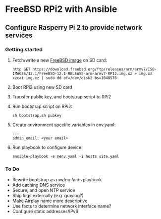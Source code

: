 # FreeBSD RPi2 with Ansible

## Configure Rasperry Pi 2 to provide network services

### Getting started

1. Fetch/write a new [FreeBSD image](https://www.freebsd.org/where.html) on SD card:

       http GET https://download.freebsd.org/ftp/releases/arm/armv7/ISO-IMAGES/12.1/FreeBSD-12.1-RELEASE-arm-armv7-RPI2.img.xz > img.xz
       xzcat img.xz | sudo dd of=/dev/disk2 bs=1048576    
2. Boot RPi2 using new SD card
3. Transfer public key, and bootstrap script to RPi2
4. Run bootstrap script on RPi2:

       sh bootstrap.sh pubkey
5. Create environment specific variables in env.yaml:

       ---
       admin_email: <your email>
5. Run playbook to configure device:

       ansible-playbook -e @env.yaml -i hosts site.yaml

### To Do

- Rewrite bootstrap as raw/no facts playbook
- Add caching DNS service
- Secure, and open NTP service
- Ship logs externally (e.g. graylog?)
- Make Airplay name more descriptive
- Use facts to determine network interface name?
- Configure static addresses/IPv6
